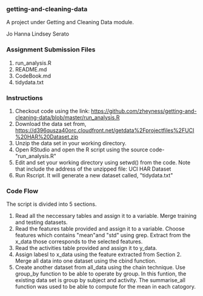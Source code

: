 ### getting-and-cleaning-data
A project under Getting and Cleaning Data module.

Jo Hanna Lindsey Serato

### Assignment Submission Files
1. run_analysis.R
2. README.md
3. CodeBook.md
4. tidydata.txt

### Instructions
1. Checkout code using the link: 
https://github.com/zheyness/getting-and-cleaning-data/blob/master/run_analysis.R
2. Download the data set from, 
https://d396qusza40orc.cloudfront.net/getdata%2Fprojectfiles%2FUCI%20HAR%20Dataset.zip
3. Unzip the data set in your working directory.
4. Open RStudio and open the R script using the source code- "run_analysis.R"
5. Edit and set your working directory using setwd() from the code. Note that include the address of the unzipped file: 
UCI HAR Dataset 
6. Run Rscript. It will generate a new dataset called, "tidydata.txt"

### Code Flow
The script is divided into 5 sections. 

1. Read all the neccessary tables and assign it to a variable. Merge training and testing datasets.
2. Read the features table provided and assign it to a variable. Choose features which contains "mean"and "std" using grep. 
Extract from the x_data those corresponds to the selected features. 
3. Read the activities table provided and assign it to y_data. 
4. Assign labesl to x_data using the feature extracted from Section 2. Merge all data into one dataset using the cbind function. 
5. Create another dataset from all_data using the chain technique. Use group_by function to  be able to operate by group. In this funtion, 
the existing data set is group by subject and activity. The summarise_all function was used to be able to compute for the mean in each catogory. 
